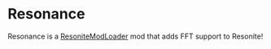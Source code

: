 # Resonance

Resonance is a [ResoniteModLoader](https://github.com/resonite-modding-group/ResoniteModLoader) mod that adds FFT support to Resonite!